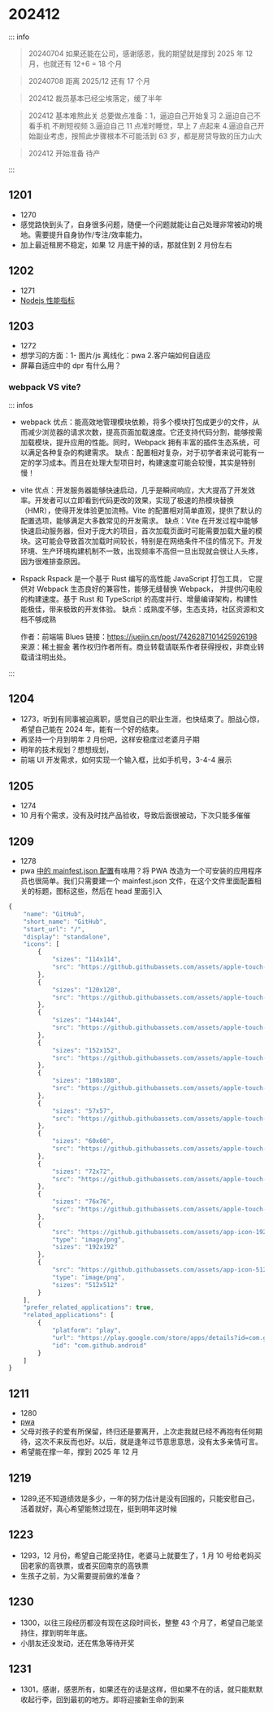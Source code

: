 # 202412

::: info

> 20240704 如果还能在公司，感谢感恩，我的期望就是撑到 2025 年 12 月，也就还有 12+6 = 18 个月

> 20240708 距离 2025/12 还有 17 个月

> 202412 裁员基本已经尘埃落定，缓了半年

> 202412 基本难熬此关 总要做点准备：1，逼迫自己开始复习 2.逼迫自己不看手机 不刷短视频 3.逼迫自己 11 点准时睡觉，早上 7 点起来 4.逼迫自己开始副业考虑，按照此步骤根本不可能活到 63 岁，都是房贷导致的压力山大

> 202412 开始准备 待产

:::

## 1201

- 1270
- 感觉路快到头了，自身很多问题，随便一个问题就能让自己处理非常被动的境地。需要提升自身协作/专注/效率能力。
- 加上最近租房不稳定，如果 12 月底干掉的话，那就住到 2 月份左右

## 1202

- 1271
- [Nodejs 性能指标](https://mp.weixin.qq.com/s/oe7AmH6C724btHspOEl6ug)

## 1203

- 1272
- 想学习的方面：1- 图片/js 离线化：pwa 2.客户端如何自适应
- 屏幕自适应中的 dpr 有什么用？

### webpack VS vite?

::: infos

- webpack
  优点：能高效地管理模块依赖，将多个模块打包成更少的文件，从而减少浏览器的请求次数，提高页面加载速度。它还支持代码分割，能够按需加载模块，提升应用的性能。同时，Webpack 拥有丰富的插件生态系统，可以满足各种复杂的构建需求。
  缺点：配置相对复杂，对于初学者来说可能有一定的学习成本。而且在处理大型项目时，构建速度可能会较慢，其实是特别慢！
- vite
  优点：开发服务器能够快速启动，几乎是瞬间响应，大大提高了开发效率。开发者可以立即看到代码更改的效果，实现了极速的热模块替换（HMR），使得开发体验更加流畅。Vite 的配置相对简单直观，提供了默认的配置选项，能够满足大多数常见的开发需求。
  缺点：Vite 在开发过程中能够快速启动服务器，但对于庞大的项目，首次加载页面时可能需要加载大量的模块。这可能会导致首次加载时间较长，特别是在网络条件不佳的情况下。开发环境、生产环境构建机制不一致，出现频率不高但一旦出现就会很让人头疼，因为很难排查原因。

- Rspack
  Rspack 是一个基于 Rust 编写的高性能 JavaScript 打包工具， 它提供对 Webpack 生态良好的兼容性，能够无缝替换 Webpack， 并提供闪电般的构建速度。基于 Rust 和 TypeScript 的高度并行、增量编译架构，构建性能极佳，带来极致的开发体验。
  缺点：成熟度不够，生态支持，社区资源和文档不够成熟

  作者：前端端 Blues
  链接：https://juejin.cn/post/7426287101425926198
  来源：稀土掘金
  著作权归作者所有。商业转载请联系作者获得授权，非商业转载请注明出处。

:::

## 1204

- 1273，听到有同事被迫离职，感觉自己的职业生涯，也快结束了。胆战心惊，希望自己能在 2024 年，能有一个好的结束。
- 再坚持一个月到明年 2 月份吧，这样安稳度过老婆月子期
- 明年的技术规划？想想规划，
- 前端 UI 开发需求，如何实现一个输入框，比如手机号，3-4-4 展示

## 1205

- 1274
- 10 月有个需求，没有及时找产品验收，导致后面很被动，下次只能多催催

## 1209

- 1278
- pwa [中的 mainfest.json 配置](https://github.com/manifest.json)有啥用？将 PWA 改造为一个可安装的应用程序员也很简单。我们只需要建一个 mainfest.json 文件，在这个文件里面配置相关的标题，图标这些，然后在 head 里面引入

```js
{
    "name": "GitHub",
    "short_name": "GitHub",
    "start_url": "/",
    "display": "standalone",
    "icons": [
        {
            "sizes": "114x114",
            "src": "https://github.githubassets.com/assets/apple-touch-icon-114x114-09ce42d3ca4b.png"
        },
        {
            "sizes": "120x120",
            "src": "https://github.githubassets.com/assets/apple-touch-icon-120x120-92bd46d04241.png"
        },
        {
            "sizes": "144x144",
            "src": "https://github.githubassets.com/assets/apple-touch-icon-144x144-b882e354c005.png"
        },
        {
            "sizes": "152x152",
            "src": "https://github.githubassets.com/assets/apple-touch-icon-152x152-5f777cdc30ae.png"
        },
        {
            "sizes": "180x180",
            "src": "https://github.githubassets.com/assets/apple-touch-icon-180x180-a80b8e11abe2.png"
        },
        {
            "sizes": "57x57",
            "src": "https://github.githubassets.com/assets/apple-touch-icon-57x57-22f09f5b3a64.png"
        },
        {
            "sizes": "60x60",
            "src": "https://github.githubassets.com/assets/apple-touch-icon-60x60-19037ac897bf.png"
        },
        {
            "sizes": "72x72",
            "src": "https://github.githubassets.com/assets/apple-touch-icon-72x72-e090c8a282d0.png"
        },
        {
            "sizes": "76x76",
            "src": "https://github.githubassets.com/assets/apple-touch-icon-76x76-a4523d80afb4.png"
        },
        {
            "src": "https://github.githubassets.com/assets/app-icon-192-bcc967ab9829.png",
            "type": "image/png",
            "sizes": "192x192"
        },
        {
            "src": "https://github.githubassets.com/assets/app-icon-512-7f9c4ff2e960.png",
            "type": "image/png",
            "sizes": "512x512"
        }
    ],
    "prefer_related_applications": true,
    "related_applications": [
        {
            "platform": "play",
            "url": "https://play.google.com/store/apps/details?id=com.github.android",
            "id": "com.github.android"
        }
    ]
}
```

## 1211

- 1280
- [pwa](https://developer.mozilla.org/zh-CN/docs/Web/Progressive_web_apps/Tutorials/js13kGames/App_structure)
- 父母对孩子的爱有所保留，终归还是要离开，上次走我就已经不再抱有任何期待，这次不来反而也好。以后，就是逢年过节意思意思，没有太多亲情可言。
- 希望能在撑一年，撑到 2025 年 12 月

## 1219

- 1289,还不知道绩效是多少，一年的努力估计是没有回报的，只能安慰自己，活着就好，真心希望能熬过现在，挺到明年这时候

## 1223

- 1293，12 月份，希望自己能坚持住，老婆马上就要生了，1 月 10 号给老妈买回老家的高铁票，或者买回南京的高铁票
- 生孩子之前，为父需要提前做的准备？

## 1230

- 1300，以往三段经历都没有现在这段时间长，整整 43 个月了，希望自己能坚持住，撑到明年年底。
- 小朋友还没发动，还在焦急等待开奖

## 1231

- 1301，感谢，感恩所有，如果还在的话是这样，但如果不在的话，就只能默默收起行李，回到最初的地方。即将迎接新生命的到来
